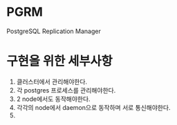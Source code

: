 # PGRM
PostgreSQL Replication Manager

# 구현을 위한 세부사항

1. 클러스터에서 관리해야한다.
2. 각 postgres 프로세스를 관리해야한다.
3. 2 node에서도 동작해야한다.
4. 각각의 node에서 daemon으로 동작하며 서로 통신해야한다.
5. 